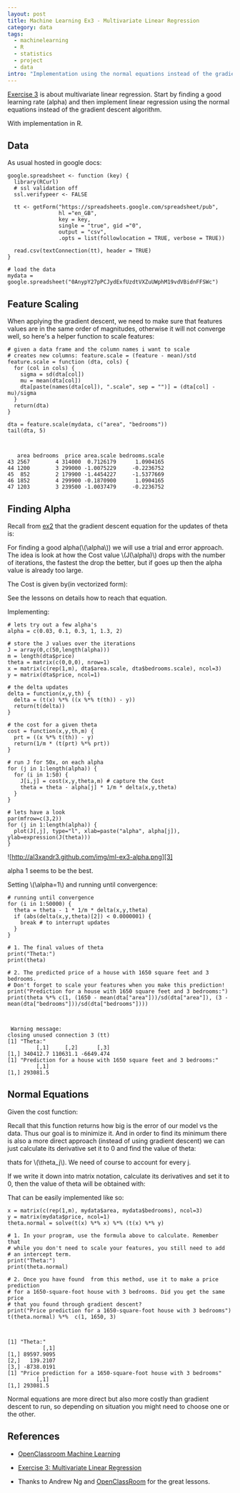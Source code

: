 ```yaml
--- 
layout: post
title: Machine Learning Ex3 - Multivariate Linear Regression
category: data
tags:
  - machinelearning
  - R
  - statistics
  - project
  - data
intro: "Implementation using the normal equations instead of the gradient descent algorithm"
---
```



<script type="text/javascript" src="http://www.mathjax.org/mathjax/MathJax.js">
    MathJax.Hub.Config({
            jax: ["input/TeX", "output/HTML-CSS"],
        extensions: ["tex2jax.js","TeX/AMSmath.js","TeX/AMSsymbols.js",
                     "TeX/noUndefined.js"],
        tex2jax: {
            inlineMath: [ ["\\(","\\)"] ],
            displayMath: [ ['$$','$$'], ["\\[","\\]"], ["\\begin{displaymath}","\\end{displaymath}"] ],
            skipTags: ["script","noscript","style","textarea","pre","code"],
            ignoreClass: "tex2jax_ignore",
            processEscapes: false,
            processEnvironments: true,
            preview: "TeX"
        },
        showProcessingMessages: true,
        displayAlign: "left",
        displayIndent: "2em",
 
        "HTML-CSS": {
             scale: 100,
             availableFonts: ["STIX","TeX"],
             preferredFont: "TeX",
             webFont: "TeX",
             imageFont: "TeX",
             showMathMenu: true,
        },
        MMLorHTML: {
             prefer: {
                 MSIE:    "MML",
                 Firefox: "MML",
                 Opera:   "HTML",
                 other:   "HTML"
             }
        }
    });
</script>


[Exercise 3][1] is about multivariate linear regression. Start by finding a
good learning rate (alpha) and then implement linear regression using the
normal equations instead of the gradient descent algorithm.

With implementation in R.

## Data

As usual hosted in google docs:

    
    google.spreadsheet <- function (key) {
      library(RCurl)
      # ssl validation off
      ssl.verifypeer <- FALSE
    
      tt <- getForm("https://spreadsheets.google.com/spreadsheet/pub", 
                    hl ="en_GB",
                    key = key, 
                    single = "true", gid ="0", 
                    output = "csv", 
                    .opts = list(followlocation = TRUE, verbose = TRUE)) 
    
      read.csv(textConnection(tt), header = TRUE)
    }
    
    # load the data
    mydata = google.spreadsheet("0AnypY27pPCJydExfUzdtVXZuUWphM19vdVBidnFFSWc")
    

## Feature Scaling

When applying the gradient descent, we need to make sure that features values
are in the same order of magnitudes, otherwise it will not converge well, so
here's a helper function to scale features:

    
    # given a data frame and the column names i want to scale
    # creates new columns: feature.scale = (feature - mean)/std
    feature.scale = function (dta, cols) {
      for (col in cols) {
        sigma = sd(dta[col])
        mu = mean(dta[col])
        dta[paste(names(dta[col]), ".scale", sep = "")] = (dta[col] - mu)/sigma
      }
      return(dta)
    }
    
    dta = feature.scale(mydata, c("area", "bedrooms"))
    tail(dta, 5)
    
    
    
       area bedrooms  price area.scale bedrooms.scale
    43 2567        4 314000  0.7126179      1.0904165
    44 1200        3 299000 -1.0075229     -0.2236752
    45  852        2 179900 -1.4454227     -1.5377669
    46 1852        4 299900 -0.1870900      1.0904165
    47 1203        3 239500 -1.0037479     -0.2236752
    

## Finding Alpha

Recall from [ex2][2] that the gradient descent equation for the updates of
theta is:

<script type="math/tex; mode=display">
\theta := \theta - \alpha \frac{1}{m} x^T (x\theta^T - y)
</script>

For finding a good alpha(\\(\\alpha\\)) we will use a trial and error approach.
The idea is look at how the Cost value \\(J(\\alpha)\\) drops with the number of
iterations, the fastest the drop the better, but if goes up then the alpha
value is already too large.

The Cost is given by(in vectorized form):

<script type="math/tex; mode=display">
J(\theta) = \frac{1}{2m} (X\theta - y)^T (X\theta - y)
</script>

See the lessons on details how to reach that equation.

Implementing:

    
    # lets try out a few alpha's
    alpha = c(0.03, 0.1, 0.3, 1, 1.3, 2)
    
    # store the J values over the iterations
    J = array(0,c(50,length(alpha)))
    m = length(dta$price)
    theta = matrix(c(0,0,0), nrow=1)
    x = matrix(c(rep(1,m), dta$area.scale, dta$bedrooms.scale), ncol=3)
    y = matrix(dta$price, ncol=1)
    
    # the delta updates
    delta = function(x,y,th) {
      delta = (t(x) %*% ((x %*% t(th)) - y))
      return(t(delta))
    }
    
    # the cost for a given theta
    cost = function(x,y,th,m) {
      prt = ((x %*% t(th)) - y)
      return(1/m * (t(prt) %*% prt))
    }
    
    # run J for 50x, on each alpha
    for (j in 1:length(alpha)) {
      for (i in 1:50) {
        J[i,j] = cost(x,y,theta,m) # capture the Cost
        theta = theta - alpha[j] * 1/m * delta(x,y,theta)
      }
    }
    
    # lets have a look
    par(mfrow=c(3,2))
    for (j in 1:length(alpha)) {
      plot(J[,j], type="l", xlab=paste("alpha", alpha[j]), ylab=expression(J(theta)))
    }
    

![http://al3xandr3.github.com/img/ml-ex3-alpha.png][3]

alpha 1 seems to be the best.

Setting \\(\\alpha=1\\) and running until convergence:

    
    # running until convergence
    for (i in 1:50000) {
      theta = theta - 1 * 1/m * delta(x,y,theta)
      if (abs(delta(x,y,theta)[2]) < 0.0000001) {  
        break # to interrupt updates
      }
    }
    
    # 1. The final values of theta
    print("Theta:")
    print(theta)
    
    # 2. The predicted price of a house with 1650 square feet and 3 bedrooms.
    # Don't forget to scale your features when you make this prediction!
    print("Prediction for a house with 1650 square feet and 3 bedrooms:")
    print(theta %*% c(1, (1650 - mean(dta["area"]))/sd(dta["area"]), (3 - mean(dta["bedrooms"]))/sd(dta["bedrooms"])))
    
    
    
     Warning message:
    closing unused connection 3 (tt)
    [1] "Theta:"
             [,1]     [,2]      [,3]
    [1,] 340412.7 110631.1 -6649.474
    [1] "Prediction for a house with 1650 square feet and 3 bedrooms:"
             [,1]
    [1,] 293081.5
    

## Normal Equations

Given the cost function:

<script type="math/tex; mode=display">
J(\theta) = \frac{1}{2m} \sum_{i=1}^m (h_\theta(x^{(i)}) - y^{(i)})^2
</script>


Recall that this function returns how big is the error of our model vs the
data. Thus our goal is to minimize it. And in order to find its minimum there
is also a more direct approach (instead of using gradient descent) we can just
calculate its derivative set it to 0 and find the value of theta:

<script type="math/tex; mode=display">
\frac{\delta}{\delta \theta_j} J(\theta_j) = 0
</script>


thats for \\(\\theta_j\\). We need of course to account for every j.

If we write it down into matrix notation, calculate its derivatives and set it
to 0, then the value of theta will be obtained with:

<script type="math/tex; mode=display">
\theta =  (X^T X)^{-1} (X^T y)
</script>


That can be easily implemented like so:

    
    x = matrix(c(rep(1,m), mydata$area, mydata$bedrooms), ncol=3)
    y = matrix(mydata$price, ncol=1)
    theta.normal = solve(t(x) %*% x) %*% (t(x) %*% y)
    
    # 1. In your program, use the formula above to calculate. Remember that
    # while you don't need to scale your features, you still need to add 
    # an intercept term.
    print("Theta:")
    print(theta.normal)
    
    # 2. Once you have found  from this method, use it to make a price prediction 
    # for a 1650-square-foot house with 3 bedrooms. Did you get the same price 
    # that you found through gradient descent?
    print("Price prediction for a 1650-square-foot house with 3 bedrooms")
    t(theta.normal) %*%  c(1, 1650, 3)
    
    
    
    [1] "Theta:"
               [,1]
    [1,] 89597.9095
    [2,]   139.2107
    [3,] -8738.0191
    [1] "Price prediction for a 1650-square-foot house with 3 bedrooms"
             [,1]
    [1,] 293081.5
    

Normal equations are more direct but also more costly than gradient descent to
run, so depending on situation you might need to choose one or the other.

## References

- [OpenClassroom Machine Learning][4]
- [Exercise 3: Multivariate Linear Regression][1]
- Thanks to Andrew Ng and [OpenClassRoom][5] for the great lessons. 

   [1]: http://openclassroom.stanford.edu/MainFolder/DocumentPage.php?course=MachineLearning&doc=exercises/ex3/ex3.html
   [2]: http://al3xandr3.github.com/2011/02/24/ml-ex2-linear-regression.html
   [3]: http://al3xandr3.github.com/img/ml-ex3-alpha.png
   [4]: http://openclassroom.stanford.edu/MainFolder/CoursePage.php?course=MachineLearning
   [5]: http://openclassroom.stanford.edu/MainFolder/HomePage.php

